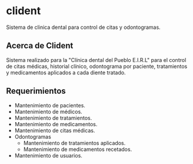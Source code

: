 # clident
Sistema de clinica dental para control de citas y odontogramas.

## Acerca de Clident
Sistema realizado para la "Clínica dental del Pueblo E.I.R.L" para el control de citas médicas, historial clínico, odontograma por paciente, tratamientos y medicamentos aplicados a cada diente tratado.

## Requerimientos
- Mantenimiento de pacientes.
- Mantenimiento de médicos.
- Mantenimiento de tratamientos.
- Mantenimiento de medicamentos.
- Mantenimiento de citas médicas.
- Odontogramas
  - Mantenimiento de tratamientos aplicados.
  - Mantenimiento de medicamentos recetados.
- Mantenimiento de usuarios.
